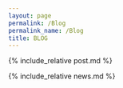 ```yaml
---
layout: page
permalink: /Blog
permalink_name: /Blog
title: BLOG
---
```


{% include_relative post.md %}


{% include_relative news.md %}
